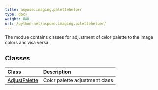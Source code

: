 ```yaml
---
title: aspose.imaging.palettehelper
type: docs
weight: 880
url: /python-net/aspose.imaging.palettehelper/
---
```



The module contains classes for adjustment of color palette to the image colors and visa versa.

## **Classes**
| **Class** | **Description** |
| :- | :- |
| [AdjustPalette](/imaging/python-net/aspose.imaging.palettehelper/adjustpalette/) | Color palette adjustment class |
